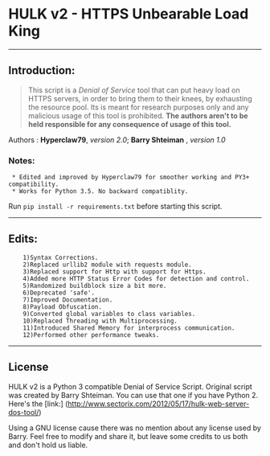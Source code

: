 # HULK v2 - HTTPS Unbearable Load King
-----------------------------------------------------------------------------------------------
## Introduction:

 > This script is a *Denial of Service* tool that can put heavy load on HTTPS servers,
 > in order to bring them to their knees, by exhausting the resource pool.
 > Its is meant for research purposes only and any malicious usage of this tool is prohibited.
 > **The authors aren't to be held responsible for any consequence of usage of this tool.**

 Authors : **Hyperclaw79**, *version 2.0*; **Barry Shteiman** , *version 1.0*

 ### Notes: 
     * Edited and improved by Hyperclaw79 for smoother working and PY3+ compatibility.
     * Works for Python 3.5. No backward compatiblity.
 
 Run `pip install -r requirements.txt` before starting this script.

-----------------------------------------------------------------------------------------------

## Edits: 
        1)Syntax Corrections.
        2)Replaced urllib2 module with requests module.
        3)Replaced support for Http with support for Https.
        4)Added more HTTP Status Error Codes for detection and control.
        5)Randomized buildblock size a bit more.
        6)Deprecated 'safe'.
        7)Improved Documentation.
        8)Payload Obfuscation.
        9)Converted global variables to class variables.
        10)Replaced Threading with Multiprocessing.
        11)Introduced Shared Memory for interprocess communication. 
        12)Performed other performance tweaks.

-------------------------------------------------------------------------------------------------
## License

HULK v2 is a Python 3 compatible Denial of Service Script. Original script was created by Barry Shteiman. You can use that one if you have Python 2. Here's the [link:] (http://www.sectorix.com/2012/05/17/hulk-web-server-dos-tool/) 

Using a GNU license cause there was no mention about any license used by Barry. Feel free to modify and share it, but leave some credits to us both and don't hold us liable.
